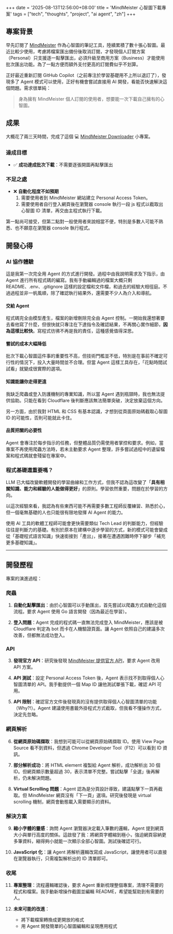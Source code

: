 +++
date = '2025-08-13T12:56:00+08:00'
title = 'MindMeister 心智圖下載專案'
tags = ["tech", "thoughts", "project", "ai agent", "zh"]
+++

## 專案背景

早先訂閱了 [MindMeister](https://www.mindmeister.com/app/home) 作為心智圖的筆記工具，陸續累積了數十張心智圖。最近比較少使用，考慮將檔案匯出備份後取消訂閱，才發現個人訂閱方案（Personal）只支援逐一點擊匯出，必須升級至商用方案（Business）才能使用批次匯出功能。為了一點方便而額外支付更高的訂閱費似乎不划算。

正好最近重新訂閱 GitHub Copilot（之前專注於學習基礎用不上所以退訂了），發現多了 Agent 模式可以使用，正好有機會嘗試直接用 AI 開發，看能否快速解決這個問題。需求很單純：

> 身為擁有 MindMeister 個人訂閱的使用者，想要能一次下載自己擁有的心智圖。

## 成果

大概花了兩三天時間，完成了這個 💻 [MindMeister Downloader](https://github.com/lywgit/mindmeister-downloader) 小專案。

### 達成目標

- ✅ **成功達成批次下載**：不需要逐張開圖再點擊匯出

### 不足之處

- ❌ **自動化程度不如預期**
    1. 需要使用者到 MindMeister 網站建立 Personal Access Token。
    2. 需要使用者自行登入網頁後在瀏覽器 console 執行一段 js 程式以截取出心智圖 ID 清單，再交由主程式執行下載。

第一點尚可接受，但第二點對一般使用者來說相當不便，特別是多數人可能不熟悉、也不願意在瀏覽器 console 執行程式。

## 開發心得

### AI 協作體驗

這是我第一次完全用 Agent 的方式進行開發。過程中由我說明需求及下指示，由 Agent 進行所有程式碼的編寫。我有手動編輯過的檔案大概只剩 README、.env、.gitignore 這樣的設定檔和文件檔，和過去的經驗大相徑庭。不過過程並非一帆風順，除了確認執行結果外，還需要不少人為介入和導航。

#### 交給 Agent 
程式碼完全由模型產生，檔案的新增刪除完全由 Agent 控制。一開始我還想著要去看他寫了什麼，但很快就只專注在下達指令及確認結果，不再關心實作細節，**因為這樣比較快**。寫程式彷彿不再是我的責任，這種感覺值得深思。

#### 嘗試的成本大幅降低
批次下載心智圖這件事的重要性不高，但技術門檻並不低，特別是在事前不確定可行性的情況下，投入大量時間並不合理。但當 Agent 這樣工具存在，「花點時間試試看」就變成很實際的選項。

#### 知識能讓你走得更遠
我缺乏爬蟲或登入防護機制的專業知識，所以當 Agent 遇到瓶頸時，我也無法提供協助。只能在看到 Cloudflare 後判斷應該無法簡單突破，決定放棄這個方向。

另一方面，由於我對 HTML 和 CSS 有基本認識，才想到從頁面原始碼截取心智圖 ID 的可能性，否則可能就此卡住。

#### 品質把關的必要性
Agent 會專注於每步指示的任務，但整體品質仍需使用者掌控和要求。例如，當專案不再使用爬蟲方法時，若未主動要求 Agent 整理，許多嘗試過程中的遺留檔案和程式碼就會殘留在專案中。

### 程式基礎還重要嗎？

LLM 已大幅改變軟體開發的學習曲線和工作方式，但我不認為這改變了「**具有相關知識、能力和經驗的人能做得更好**」的原則。學習依然重要，問題在於學習的方向。

以這次經驗來看，我認為有些東西可能不再需要多數工程師反覆練習、熟悉於心，但一個毫無基礎的人也只能很有限地發揮 AI Agent 的能力。

使用 AI 工具的軟體工程師可能會更快需要類似 Tech Lead 的判斷能力，但經驗往往是判斷力的基礎。有別於原本在建構中逐步學習的方式，新的模式可能會變成從「基礎程式語言知識」快速銜接到「產出」，接著在遭遇困難時停下腳步「補充更多基礎知識」。

---

## 開發歷程

專案的演進過程：

### 爬蟲
1. **自動化點擊匯出**：由於心智圖可以手動匯出，首先嘗試以爬蟲方式自動化這個流程。要求 Agent 使用 Go 語言開發（因為最近在學習）。

2. **登入問題**：Agent 完成的程式碼一直無法完成登入 MindMeister，應該是被 Cloudflare 判定為 bot 而卡在人機驗證頁面。讓 Agent 依照自己的建議多次改善，但都無法成功登入。

### API
3. **發現官方 API**：研究後發現 [MindMeister 提供官方 API](https://developers.mindmeister.com/)，要求 Agent 改用 API 方案。

4. **API 測試**：設定 Personal Access Token 後，Agent 表示找不到取得個人心智圖清單的 API。我手動提供一個 Map ID 讓他測試單張下載，確認 API 可用。

5. **API 限制**：確認官方文件後發現真的沒有提供取得個人心智圖清單的功能（Why?!）。Agent 建議使用書籤外掛程式方式截取，但我看不懂操作方式，決定先忽略。

### 網頁解析
6. **從網頁原始碼擷取**：我想到可能可以從網頁原始碼擷取 ID。使用 View Page Source 看不到資料，但透過 Chrome Developer Tool（F12）可以看到 ID 資訊。

7. **部分解析成功**：將 HTML element 複製給 Agent 解析，成功解析出 30 個 ID。但網頁顯示數量超過 30，表示清單不完整。嘗試點擊「全選」後再解析，仍未解決問題。

8. **Virtual Scrolling 問題**：Agent 認為是分頁設計導致，建議點擊下一頁再截取。但 MindMeister 網頁沒有「下一頁」選項。研究後發現是 virtual scrolling 機制，網頁會動態載入需要顯示的資料。

### 解決方案
9. **縮小字體的靈感**：詢問 Agent 瀏覽器決定載入筆數的邏輯，Agent 提到網頁大小與單行高度的關係。這啟發了我：將網頁字體縮到極小，強迫網頁容納更多筆資料，縮得夠小就能一次顯示全部心智圖。測試後確認可行。

10. **JavaScript 化**：讓 Agent 將解析邏輯改寫成 JavaScript，讓使用者可以直接在瀏覽器執行，只需複製解析出的 ID 清單即可。

### 收尾
11. **專案整理**：流程邏輯確認後，要求 Agent 重新梳理整個專案，清理不需要的程式和檔案。我手動新增操作截圖並編輯 README，希望能幫助到有需要的人。

12. **未來可能的改進**：
    - 將下載檔案轉換成更開放的格式
    - 用 Agent 開發簡單的心智圖編輯和呈現應用程式


